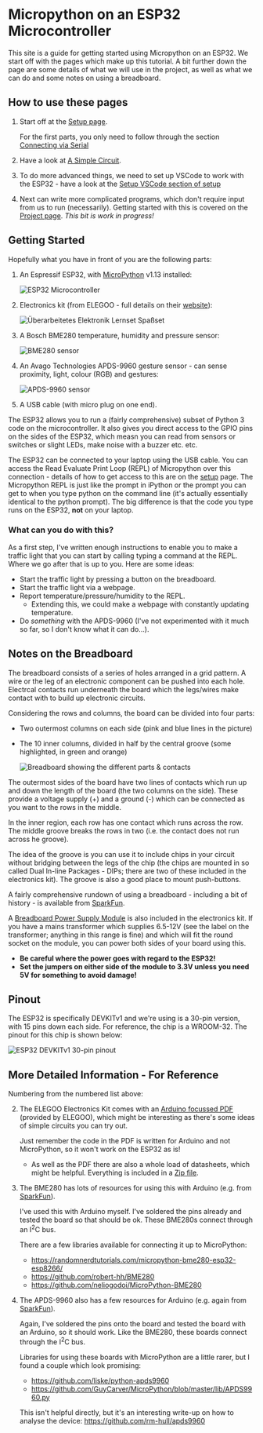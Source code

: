 # Micropython on an ESP32 Microcontroller

This site is a guide for getting started using Micropython on an ESP32. We start off with the pages which make up this tutorial. A bit further down the page are some details of what we will use in the project, as well as what we can do and some notes on using a breadboard.

## How to use these pages
1. Start off at the [Setup page](./setup.md).

    For the first parts, you only need to follow through the section [Connecting via Serial](./setup.md#setup-serial)

2. Have a look at [A Simple Circuit](./simple_circuit.md).

3. To do more advanced things, we need to set up VSCode to work with the ESP32 - have a look at the [Setup VSCode section of setup](./setup.md#setup-vscode)

4. Next can write more complicated programs, which don't require input from us to run (necessarily). Getting started with this is covered on the  [Project page](./project.md). *This bit is work in progress!*


## Getting Started

Hopefully what you have in front of you are the following parts:
1.  An Espressif ESP32, with [MicroPython](https://micropython.org/) v1.13 installed:

    ![ESP32 Microcontroller](./resources/getting_started/esp32.jpg)

2. Electronics kit (from ELEGOO - full details on their [website](https://www.elegoo.com/products/elegoo-electronics-fun-kits-4-versions)):

    ![Überarbeitetes Elektronik Lernset Spaßset](./resources/getting_started/elegoo_electronics_kit.jpg)

3. A Bosch BME280 temperature, humidity and pressure sensor:

    ![BME280 sensor](./resources/getting_started/bme280.jpg)

4. An Avago Technologies APDS-9960 gesture sensor - can sense proximity, light, colour (RGB) and gestures:

    ![APDS-9960 sensor](./resources/getting_started/apds9960.jpg)

5. A USB cable (with micro plug on one end).

The ESP32 allows you to run a (fairly comprehensive) subset of Python 3 code on the microcontroller. It also gives you direct access to the GPIO pins on the sides of the ESP32, which measn you can read from sensors or switches or slight LEDs, make noise with a buzzer etc. etc.

The ESP32 can be connected to your laptop using the USB cable. You can access the Read Evaluate Print Loop (REPL) of Micropython over this connection - details of how to get access to this are on the [setup](./setup.md) page. The Micropython REPL is just like the prompt in iPython or the prompt you can get to when you type python on the command line (it's actually essentially identical to the python prompt). The big difference is that the code you type runs on the ESP32, **not** on your laptop.


### What can you do with this?
As a first step, I've written enough instructions to enable you to make a traffic light that you can start by calling typing a command at the REPL. Where we go after that is up to you. Here are some ideas:
- Start the traffic light by pressing a button on the breadboard.
- Start the traffic light via a webpage.
- Report temperature/pressure/humidity to the REPL.
    - Extending this, we could make a webpage with constantly updating temperature.
- Do *something* with the APDS-9960 (I've not experimented with it much so far, so I don't know what it can do...).


## Notes on the Breadboard
The breadboard consists of a series of holes arranged in a grid pattern. A wire or the leg of an electronic component can be pushed into each hole. Electrcal contacts run underneath the board which the legs/wires make contact with to build up electronic circuits.

Considering the rows and columns, the board can be divided into four parts:
- Two outermost columns on each side (pink and blue lines in the picture)
- The 10 inner columns, divided in half by the central groove (some highlighted, in green and orange)

    ![Breadboard showing the different parts & contacts](./resources/getting_started/BreadboardAnatomy.png)

The outermost sides of the board have two lines of contacts which run up and down the length of the board (the two columns on the side). These provide a voltage supply (+) and a ground (-) which can be connected as you want to the rows in the middle.

In the inner region, each row has one contact which runs across the row. The middle groove breaks the rows in two (i.e. the contact does not run across he groove).

The idea of the groove is you can use it to include chips in your circuit without bridging between the legs of the chip (the chips are mounted in so called Dual In-line Packages - DIPs; there are two of these included in the electronics kit). The groove is also a good place to mount push-buttons.

A fairly comprehensive rundown of using a breadboard - including a bit of history - is available from [SparkFun](https://learn.sparkfun.com/tutorials/how-to-use-a-breadboard/all).

A [Breadboard Power Supply Module](https://components101.com/modules/5v-mb102-breadboard-power-supply-module) is also included in the electronics kit. If you have a mains transformer which supplies 6.5-12V (see the label on the transformer; anything in this range is fine) and which will fit the round socket on the module, you can power both sides of your board using this. 
- **Be careful where the power goes with regard to the ESP32!**
- **Set the jumpers on either side of the module to 3.3V unless you need 5V for something to avoid damage!**

## Pinout
The ESP32 is specifically DEVKITv1 and we're using is a 30-pin version, with 15 pins down each side. For reference, the chip is a WROOM-32. The pinout for this chip is shown below:

![ESP32 DEVKITv1 30-pin pinout](./resources/getting_started/ESP32-pinout.jpg)


## More Detailed Information - For Reference
Numbering from the numbered list above:

2. The ELEGOO Electronics Kit comes with an [Arduino focussed PDF](./resources/getting_started/Electronics%20Fun%20Kit%20V1.0.19.03.25.pdf) (provided by ELEGOO), which might be interesting as there's some ideas of simple circuits you can try out.  <!-- PDF was extracted from "Elegoo Electronics Fun Kit V1.0.19.09.10.zip". It has not been modified and is merely provided here as a convenience. The PDF is (almost certainly) copyright of ELEGOO. If it should not be linked like this, I am happy to take it down. -->
    
    Just remember the code in the PDF is written for Arduino and not MicroPython, so it won't work on the ESP32 as is!
    - As well as the PDF there are also a whole load of datasheets, which might be helpful. Everything is included in a [Zip file](https://drive.google.com/file/d/13AD3Zw__2VklL8eoUGFsUzFPtmmjHRPP/view?usp=sharing). <!-- Link from ELEGOO website. I have a local copy of the zip downloaded, but not in github  -->

3. The BME280 has lots of resources for using this with Arduino (e.g. from [SparkFun](https://learn.sparkfun.com/tutorials/sparkfun-bme280-breakout-hookup-guide/all)).

    I've used this with Arduino myself. I've soldered the pins already and tested the board so that should be ok. These BME280s connect through an I<sup>2</sup>C bus.
    
    There are a few libraries available for connecting it up to MicroPython:
    - https://randomnerdtutorials.com/micropython-bme280-esp32-esp8266/
    - https://github.com/robert-hh/BME280
    - https://github.com/neliogodoi/MicroPython-BME280

4. The APDS-9960 also has a few resources for Arduino (e.g. again from [SparkFun](https://learn.sparkfun.com/tutorials/apds-9960-rgb-and-gesture-sensor-hookup-guide/all)).

    Again, I've soldered the pins onto the board and tested the board with an Arduino, so it should work. Like the BME280, these boards connect through the I<sup>2</sup>C bus.

    Libraries for using these boards with MicroPython are a little rarer, but I found a couple which look promising:
    - https://github.com/liske/python-apds9960
    - https://github.com/GuyCarver/MicroPython/blob/master/lib/APDS9960.py

    This isn't helpful directly, but it's an interesting write-up on how to analyse the device: https://github.com/rm-hull/apds9960